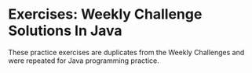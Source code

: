 # Exercises: Weekly Challenge Solutions In Java

These practice exercises are duplicates from the Weekly Challenges and were repeated for Java programming practice.
